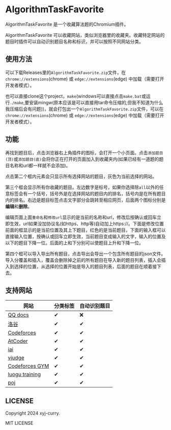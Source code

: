 # AlgorithmTaskFavorite
AlgorithmTaskFavorite 是一个收藏算法题的Chromium插件。

AlgorithmTaskFavorite 可以收藏网站，类似浏览器里的收藏夹。收藏特定网站的题目时插件可以自动识别题目名称和标识，并可以按照不同网站分类。

## 使用方法
可以下载Releases里的`AlgorithmTaskFavorite.zip`文件，在 `chrome://extensions`(chrome) 或 `edge://extensions`(edge) 中加载（需要打开开发者模式）。

也可以直接clone这个project，`make`(windows可以直接点击`make.bat`或运行`./make`,要安装mingw(原本应该是可以直接用tar命令压缩的,但我不知道为什么我压缩后会有问题))，就会打包出一个`AlgorithmTaskFavorite.zip`文件，可以在 `chrome://extensions`(chrome) 或 `edge://extensions`(edge) 中加载（需要打开开发者模式）。

## 功能
再找到题目后，点击浏览器右上角插件的图标，会打开一个小页面。点击`添加题目(顶)`或`添加题目(底)`会将你正在打开的页面加入到收藏夹内(如果已经有一道题的题目名称和url都一样就不会添加)。

点击第二个框内元素会只显示所有选择网站的题目，灰色为当前选择的网站。

第三个框会显示所有你收藏的题目。左边数字是标号，如果你选择除`all`以外的任意标签会有一个括号，括号外是在选择网站的题目内的排名，括号内是在所有题目内的排名。右边是题目标签点击文字部分会跳转至相应网页，后面两个图标分别是**编辑**和**删除**。

编辑页面上面`重命名`和`修改url`显示的是当前的名称和url，修改后按确认或回车立即生效，url如果没加协议名(如https、http等)自动加上https://。下面是修改位置前面的框显示的是当前位置及其上下题目，红色的是当前题目，下面的输入框可以直接输入位置，按确认或回车立即生效，当前题目变成输入的文字，输入的位置及以下的题目下降一位。后面的上和下分别可以使题目上升和下降一位。

第四个框可以导入导出所有题目，点击导出会导出一个包含所有题目的json文件。导入分覆盖和插入，覆盖会删除掉之前的所有题目在导入新的题目列表，插入会插入到选择的位置，从选择的位置开始是导入的题目列表，后面的题目在顺着接下去。

## 支持网站
|网站														|分类标签	|自动识别题目	|
|-----------------------------------------------------------|-------|-----------|
|[QQ docs](https://docs.qq.com)								|✔		|❌			|
|[洛谷](https://www.luogu.com.cn)							|✔		|✔			|
|[Codeforces](https://codeforces.com)						|✔		|✔			|
|[AtCoder](https://atcoder.jp)								|✔		|✔			|
|[iai](https://iai.sh.cn)									|✔		|✔			|
|[vjudge](https://vjudge.net)								|✔		|✔			|
|[Codeforces GYM](https://codeforces.com/gyms)				|✔		|✔			|
|[luogu training](https://www.luogu.com.cn/training/list)	|✔		|✔			|
|[poj](http://poj.org)										|✔		|✔			|

## LICENSE
Copyright 2024 xyj-curry.

MIT LICENSE